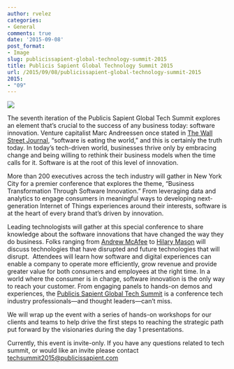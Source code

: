 ```yaml
---
author: rvelez
categories:
- General
comments: true
date: '2015-09-08'
post_format:
- Image
slug: publicissapient-global-technology-summit-2015
title: Publicis Sapient Global Technology Summit 2015
url: /2015/09/08/publicissapient-global-technology-summit-2015
2015:
- "09"
---
```





[![](/uploads/2015/08/RZFTechSummit_AgendaEmail_9.8.png)](http://rfish.us/1TB2LGq)

The seventh iteration of the Publicis Sapient Global Tech Summit explores an element that’s crucial to the success of any business today: software innovation. Venture capitalist Marc Andreessen once stated in [The Wall Street Journal](http://www.wsj.com/articles/SB10001424053111903480904576512250915629460), “software is eating the world,” and this is certainly the truth today. In today’s tech-driven world, businesses thrive only by embracing change and being willing to rethink their business models when the time calls for it. Software is at the root of this level of innovation.

More than 200 executives across the tech industry will gather in New York City for a premier conference that explores the theme, “Business Transformation Through Software Innovation.” From leveraging data and analytics to engage consumers in meaningful ways to developing next-generation Internet of Things experiences around their interests, software is at the heart of every brand that’s driven by innovation.

Leading technologists will gather at this special conference to share knowledge about the software innovations that have changed the way they do business. Folks ranging from [Andrew McAfee](http://andrewmcafee.org/blog/) to [Hilary Mason](http://www.hilarymason.com/) will discuss technologies that have disrupted and future technologies that will disrupt.  Attendees will learn how software and digital experiences can enable a company to operate more efficiently, grow revenue and provide greater value for both consumers and employees at the right time. In a world where the consumer is in charge, software innovation is the only way to reach your customer. From engaging panels to hands-on demos and experiences, the [Publicis Sapient Global Tech Summit](http://rfish.us/1TB2LGq) is a conference tech industry professionals—and thought leaders—can’t miss.

We will wrap up the event with a series of hands-on workshops for our clients and teams to help drive the first steps to reaching the strategic path put forward by the visionaries during the day 1 presentations.

Currently, this event is invite-only. If you have any questions related to tech summit, or would like an invite please contact [techsummit2015@publicissapient.com](mailto:techsummit2015@publicissapient.com)
